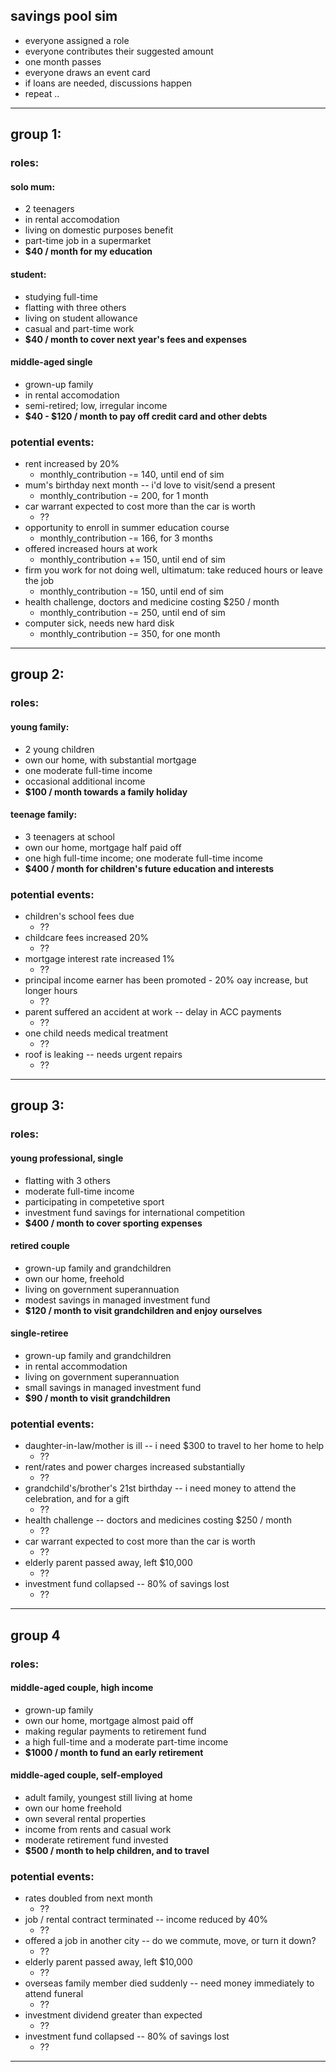 ## savings pool sim

- everyone assigned a role
- everyone contributes their suggested amount
- one month passes
- everyone draws an event card
- if loans are needed, discussions happen
- repeat ..

---

## group 1:

### roles:

#### solo mum:
  - 2 teenagers
  - in rental accomodation
  - living on domestic purposes benefit
  - part-time job in a supermarket
  - **$40 / month for my education**

#### student:
  - studying full-time
  - flatting with three others
  - living on student allowance
  - casual and part-time work
  - **$40 / month to cover next year's fees and expenses**

#### middle-aged single
  - grown-up family
  - in rental accomodation
  - semi-retired; low, irregular income
  - **$40 - $120 / month to pay off credit card and other debts**

### potential events:
  - rent increased by 20%
    - monthly_contribution -= 140, until end of sim
  - mum's birthday next month -- i'd love to visit/send a present
    - monthly_contribution -= 200, for 1 month
  - car warrant expected to cost more than the car is worth
    - ??
  - opportunity to enroll in summer education course
    - monthly_contribution -= 166, for 3 months
  - offered increased hours at work
    - monthly_contribution += 150, until end of sim
  - firm you work for not doing well, ultimatum: take reduced hours or leave the job
    - monthly_contribution -= 150, until end of sim
  - health challenge, doctors and medicine costing $250 / month
    - monthly_contribution -= 250, until end of sim
  - computer sick, needs new hard disk
    - monthly_contribution -= 350, for one month

---

## group 2:

### roles:

#### young family:
  - 2 young children
  - own our home, with substantial mortgage
  - one moderate full-time income
  - occasional additional income
  - **$100 / month towards a family holiday**

#### teenage family:
  - 3 teenagers at school
  - own our home, mortgage half paid off
  - one high full-time income; one moderate full-time income
  - **$400 / month for children's future education and interests**

### potential events:
  - children's school fees due
    - ??
  - childcare fees increased 20%
    - ??
  - mortgage interest rate increased 1%
    - ??
  - principal income earner has been promoted - 20% oay increase, but longer hours
    - ??
  - parent suffered an accident at work -- delay in ACC payments
    - ??
  - one child needs medical treatment
    - ??
  - roof is leaking -- needs urgent repairs
    - ??

---

## group 3:

### roles:

#### young professional, single
  - flatting with 3 others
  - moderate full-time income
  - participating in competetive sport
  - investment fund savings for international competition
  - **$400 / month to cover sporting expenses**

#### retired couple
  - grown-up family and grandchildren
  - own our home, freehold
  - living on government superannuation
  - modest savings in managed investment fund
  - **$120 / month to visit grandchildren and enjoy ourselves**

#### single-retiree
  - grown-up family and grandchildren
  - in rental accommodation
  - living on government superannuation
  - small savings in managed investment fund
  - **$90 / month to visit grandchildren**

### potential events:
  - daughter-in-law/mother is ill -- i need $300 to travel to her home to help
    - ??
  - rent/rates and power charges increased substantially
    - ??
  - grandchild's/brother's 21st birthday -- i need money to attend the celebration, and for a gift
    - ??
  - health challenge -- doctors and medicines costing $250 / month
    - ??
  - car warrant expected to cost more than the car is worth
    - ??
  - elderly parent passed away, left $10,000
    - ??
  - investment fund collapsed -- 80% of savings lost
    - ??

---

## group 4

### roles:

#### middle-aged couple, high income
  - grown-up family
  - own our home, mortgage almost paid off
  - making regular payments to retirement fund
  - a high full-time and a moderate part-time income
  - **$1000 / month to fund an early retirement**

#### middle-aged couple, self-employed
  - adult family, youngest still living at home
  - own our home freehold
  - own several rental properties
  - income from rents and casual work
  - moderate retirement fund invested
  - **$500 / month to help children, and to travel**

### potential events:
  - rates doubled from next month
    - ??
  - job / rental contract terminated -- income reduced by 40%
    - ??
  - offered a job in another city -- do we commute, move, or turn it down?
    - ??
  - elderly parent passed away, left $10,000
    - ??
  - overseas family member died suddenly -- need money immediately to attend funeral
    - ??
  - investment dividend greater than expected
    - ??
  - investment fund collapsed -- 80% of savings lost
    - ??

---

